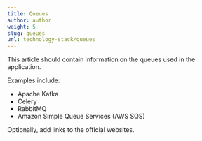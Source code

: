 ```yaml
---
title: Queues
author: author
weight: 5
slug: queues
url: technology-stack/queues
---
```


This article should contain information on the queues used in the application.

Examples include:

* Apache Kafka
* Celery
* RabbitMQ
* Amazon Simple Queue Services (AWS SQS)

Optionally, add links to the official websites.
